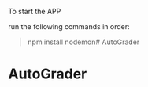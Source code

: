 To start the APP

run the following commands in order:
>npm install
>nodemon# AutoGrader
# AutoGrader
